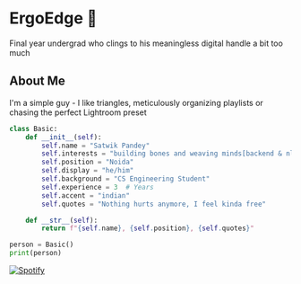 # ErgoEdge 🦦
Final year undergrad who clings to his meaningless digital handle a bit too much
## About Me
I'm a simple guy - I like triangles, meticulously organizing playlists or chasing the perfect Lightroom preset

<!-- ## Code Snippet -->
```python
class Basic:
    def __init__(self):
        self.name = "Satwik Pandey"
        self.interests = "building bones and weaving minds[backend & nlp]"
        self.position = "Noida"
        self.display = "he/him"
        self.background = "CS Engineering Student"
        self.experience = 3  # Years
        self.accent = "indian"
        self.quotes = "Nothing hurts anymore, I feel kinda free"

    def __str__(self):
        return f"{self.name}, {self.position}, {self.quotes}"

person = Basic()
print(person)

```

[![Spotify](https://spotify-github-profile.kittinanx.com)](https://open.spotify.com/track/346SJSEbB6pNZMpwovxDiu?si=f67bfe5d71ca49d1)

